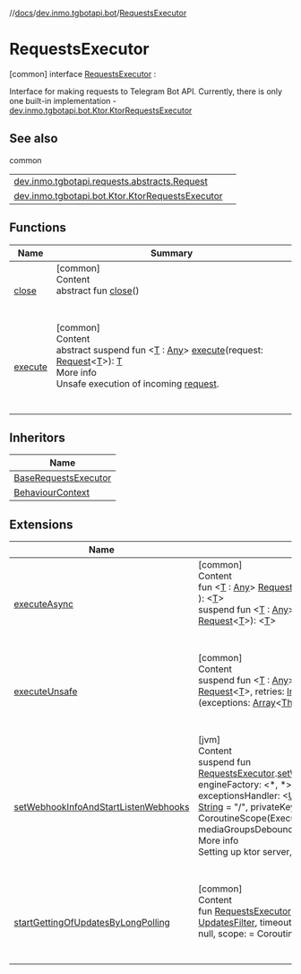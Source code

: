 //[docs](../../../index.md)/[dev.inmo.tgbotapi.bot](../index.md)/[RequestsExecutor](index.md)



# RequestsExecutor  
 [common] interface [RequestsExecutor](index.md) : 

Interface for making requests to Telegram Bot API. Currently, there is only one built-in implementation - [dev.inmo.tgbotapi.bot.Ktor.KtorRequestsExecutor](../../dev.inmo.tgbotapi.bot.Ktor/-ktor-requests-executor/index.md)

   


## See also  
  
common  
  
| | |
|---|---|
| <a name="dev.inmo.tgbotapi.bot/RequestsExecutor///PointingToDeclaration/"></a>[dev.inmo.tgbotapi.requests.abstracts.Request](../../dev.inmo.tgbotapi.requests.abstracts/-request/index.md)| <a name="dev.inmo.tgbotapi.bot/RequestsExecutor///PointingToDeclaration/"></a>|
| <a name="dev.inmo.tgbotapi.bot/RequestsExecutor///PointingToDeclaration/"></a>[dev.inmo.tgbotapi.bot.Ktor.KtorRequestsExecutor](../../dev.inmo.tgbotapi.bot.Ktor/-ktor-requests-executor/index.md)| <a name="dev.inmo.tgbotapi.bot/RequestsExecutor///PointingToDeclaration/"></a>|
  


## Functions  
  
|  Name |  Summary | 
|---|---|
| <a name="io.ktor.utils.io.core/Closeable/close/#/PointingToDeclaration/"></a>[close](../../dev.inmo.tgbotapi.extensions.behaviour_builder/-behaviour-context/index.md#%5Bio.ktor.utils.io.core%2FCloseable%2Fclose%2F%23%2FPointingToDeclaration%2F%5D%2FFunctions%2F625018081)| <a name="io.ktor.utils.io.core/Closeable/close/#/PointingToDeclaration/"></a>[common]  <br>Content  <br>abstract fun [close](../../dev.inmo.tgbotapi.extensions.behaviour_builder/-behaviour-context/index.md#%5Bio.ktor.utils.io.core%2FCloseable%2Fclose%2F%23%2FPointingToDeclaration%2F%5D%2FFunctions%2F625018081)()  <br><br><br>|
| <a name="dev.inmo.tgbotapi.bot/RequestsExecutor/execute/#dev.inmo.tgbotapi.requests.abstracts.Request[TypeParam(bounds=[kotlin.Any])]/PointingToDeclaration/"></a>[execute](execute.md)| <a name="dev.inmo.tgbotapi.bot/RequestsExecutor/execute/#dev.inmo.tgbotapi.requests.abstracts.Request[TypeParam(bounds=[kotlin.Any])]/PointingToDeclaration/"></a>[common]  <br>Content  <br>abstract suspend fun <[T](execute.md) : [Any](https://kotlinlang.org/api/latest/jvm/stdlib/kotlin/-any/index.html)> [execute](execute.md)(request: [Request](../../dev.inmo.tgbotapi.requests.abstracts/-request/index.md)<[T](execute.md)>): [T](execute.md)  <br>More info  <br>Unsafe execution of incoming [request](execute.md).  <br><br><br>|


## Inheritors  
  
|  Name | 
|---|
| <a name="dev.inmo.tgbotapi.bot/BaseRequestsExecutor///PointingToDeclaration/"></a>[BaseRequestsExecutor](../-base-requests-executor/index.md)|
| <a name="dev.inmo.tgbotapi.extensions.behaviour_builder/BehaviourContext///PointingToDeclaration/"></a>[BehaviourContext](../../dev.inmo.tgbotapi.extensions.behaviour_builder/-behaviour-context/index.md)|


## Extensions  
  
|  Name |  Summary | 
|---|---|
| <a name="dev.inmo.tgbotapi.extensions.utils.shortcuts//executeAsync/dev.inmo.tgbotapi.bot.RequestsExecutor#dev.inmo.tgbotapi.requests.abstracts.Request[TypeParam(bounds=[kotlin.Any])]#kotlinx.coroutines.CoroutineScope/PointingToDeclaration/"></a>[executeAsync](../../dev.inmo.tgbotapi.extensions.utils.shortcuts/execute-async.md)| <a name="dev.inmo.tgbotapi.extensions.utils.shortcuts//executeAsync/dev.inmo.tgbotapi.bot.RequestsExecutor#dev.inmo.tgbotapi.requests.abstracts.Request[TypeParam(bounds=[kotlin.Any])]#kotlinx.coroutines.CoroutineScope/PointingToDeclaration/"></a>[common]  <br>Content  <br>fun <[T](../../dev.inmo.tgbotapi.extensions.utils.shortcuts/execute-async.md) : [Any](https://kotlinlang.org/api/latest/jvm/stdlib/kotlin/-any/index.html)> [RequestsExecutor](index.md).[executeAsync](../../dev.inmo.tgbotapi.extensions.utils.shortcuts/execute-async.md)(request: [Request](../../dev.inmo.tgbotapi.requests.abstracts/-request/index.md)<[T](../../dev.inmo.tgbotapi.extensions.utils.shortcuts/execute-async.md)>, scope: ): <[T](../../dev.inmo.tgbotapi.extensions.utils.shortcuts/execute-async.md)>  <br>suspend fun <[T](../../dev.inmo.tgbotapi.extensions.utils.shortcuts/execute-async.md) : [Any](https://kotlinlang.org/api/latest/jvm/stdlib/kotlin/-any/index.html)> [RequestsExecutor](index.md).[executeAsync](../../dev.inmo.tgbotapi.extensions.utils.shortcuts/execute-async.md)(request: [Request](../../dev.inmo.tgbotapi.requests.abstracts/-request/index.md)<[T](../../dev.inmo.tgbotapi.extensions.utils.shortcuts/execute-async.md)>): <[T](../../dev.inmo.tgbotapi.extensions.utils.shortcuts/execute-async.md)>  <br><br><br>|
| <a name="dev.inmo.tgbotapi.extensions.utils.shortcuts//executeUnsafe/dev.inmo.tgbotapi.bot.RequestsExecutor#dev.inmo.tgbotapi.requests.abstracts.Request[TypeParam(bounds=[kotlin.Any])]#kotlin.Int#kotlin.Long#kotlin.coroutines.SuspendFunction1[kotlin.Array[kotlin.Throwable],kotlin.Unit]?/PointingToDeclaration/"></a>[executeUnsafe](../../dev.inmo.tgbotapi.extensions.utils.shortcuts/execute-unsafe.md)| <a name="dev.inmo.tgbotapi.extensions.utils.shortcuts//executeUnsafe/dev.inmo.tgbotapi.bot.RequestsExecutor#dev.inmo.tgbotapi.requests.abstracts.Request[TypeParam(bounds=[kotlin.Any])]#kotlin.Int#kotlin.Long#kotlin.coroutines.SuspendFunction1[kotlin.Array[kotlin.Throwable],kotlin.Unit]?/PointingToDeclaration/"></a>[common]  <br>Content  <br>suspend fun <[T](../../dev.inmo.tgbotapi.extensions.utils.shortcuts/execute-unsafe.md) : [Any](https://kotlinlang.org/api/latest/jvm/stdlib/kotlin/-any/index.html)> [RequestsExecutor](index.md).[executeUnsafe](../../dev.inmo.tgbotapi.extensions.utils.shortcuts/execute-unsafe.md)(request: [Request](../../dev.inmo.tgbotapi.requests.abstracts/-request/index.md)<[T](../../dev.inmo.tgbotapi.extensions.utils.shortcuts/execute-unsafe.md)>, retries: [Int](https://kotlinlang.org/api/latest/jvm/stdlib/kotlin/-int/index.html) = 0, retriesDelay: [Long](https://kotlinlang.org/api/latest/jvm/stdlib/kotlin/-long/index.html) = 1000L, onAllFailed: suspend (exceptions: [Array](https://kotlinlang.org/api/latest/jvm/stdlib/kotlin/-array/index.html)<[Throwable](https://kotlinlang.org/api/latest/jvm/stdlib/kotlin/-throwable/index.html)>) -> [Unit](https://kotlinlang.org/api/latest/jvm/stdlib/kotlin/-unit/index.html)? = null): [T](../../dev.inmo.tgbotapi.extensions.utils.shortcuts/execute-unsafe.md)?  <br><br><br>|
| <a name="dev.inmo.tgbotapi.extensions.utils.updates.retrieving//setWebhookInfoAndStartListenWebhooks/dev.inmo.tgbotapi.bot.RequestsExecutor#kotlin.Int#io.ktor.server.engine.ApplicationEngineFactory[*,*]#dev.inmo.tgbotapi.requests.webhook.SetWebhookRequest#kotlin.coroutines.SuspendFunction1[kotlin.Throwable,kotlin.Unit]#kotlin.String#kotlin.String#dev.inmo.tgbotapi.updateshandlers.webhook.WebhookPrivateKeyConfig?#kotlinx.coroutines.CoroutineScope#kotlin.Long#kotlin.coroutines.SuspendFunction1[dev.inmo.tgbotapi.types.update.abstracts.Update,kotlin.Unit]/PointingToDeclaration/"></a>[setWebhookInfoAndStartListenWebhooks](../../dev.inmo.tgbotapi.extensions.utils.updates.retrieving/set-webhook-info-and-start-listen-webhooks.md)| <a name="dev.inmo.tgbotapi.extensions.utils.updates.retrieving//setWebhookInfoAndStartListenWebhooks/dev.inmo.tgbotapi.bot.RequestsExecutor#kotlin.Int#io.ktor.server.engine.ApplicationEngineFactory[*,*]#dev.inmo.tgbotapi.requests.webhook.SetWebhookRequest#kotlin.coroutines.SuspendFunction1[kotlin.Throwable,kotlin.Unit]#kotlin.String#kotlin.String#dev.inmo.tgbotapi.updateshandlers.webhook.WebhookPrivateKeyConfig?#kotlinx.coroutines.CoroutineScope#kotlin.Long#kotlin.coroutines.SuspendFunction1[dev.inmo.tgbotapi.types.update.abstracts.Update,kotlin.Unit]/PointingToDeclaration/"></a>[jvm]  <br>Content  <br>suspend fun [RequestsExecutor](index.md#%5Bdev.inmo.tgbotapi.bot%2FRequestsExecutor%2F%2F%2FPointingToDeclaration%2F%5D%2FExtensions%2F745855401).[setWebhookInfoAndStartListenWebhooks](../../dev.inmo.tgbotapi.extensions.utils.updates.retrieving/set-webhook-info-and-start-listen-webhooks.md)(listenPort: [Int](https://kotlinlang.org/api/latest/jvm/stdlib/kotlin/-int/index.html), engineFactory: <*, *>, setWebhookRequest: [SetWebhookRequest](../../dev.inmo.tgbotapi.requests.webhook/-set-webhook-request/index.md), exceptionsHandler: <[Unit](https://kotlinlang.org/api/latest/jvm/stdlib/kotlin/-unit/index.html)> = {}, listenHost: [String](https://kotlinlang.org/api/latest/jvm/stdlib/kotlin/-string/index.html) = "0.0.0.0", listenRoute: [String](https://kotlinlang.org/api/latest/jvm/stdlib/kotlin/-string/index.html) = "/", privateKeyConfig: [WebhookPrivateKeyConfig](../../dev.inmo.tgbotapi.updateshandlers.webhook/-webhook-private-key-config/index.md)? = null, scope:  = CoroutineScope(Executors.newFixedThreadPool(4).asCoroutineDispatcher()), mediaGroupsDebounceTimeMillis: [Long](https://kotlinlang.org/api/latest/jvm/stdlib/kotlin/-long/index.html) = 1000L, block: <[Update](../../dev.inmo.tgbotapi.types.update.abstracts/-update/index.md)>):   <br>More info  <br>Setting up ktor server, set webhook info via [SetWebhookRequest](../../dev.inmo.tgbotapi.requests.webhook/-set-webhook-request/index.md) request.  <br><br><br>|
| <a name="dev.inmo.tgbotapi.extensions.utils.updates.retrieving//startGettingOfUpdatesByLongPolling/dev.inmo.tgbotapi.bot.RequestsExecutor#dev.inmo.tgbotapi.updateshandlers.UpdatesFilter#kotlin.Int#kotlin.coroutines.SuspendFunction1[kotlin.Throwable,kotlin.Unit]?#kotlinx.coroutines.CoroutineScope/PointingToDeclaration/"></a>[startGettingOfUpdatesByLongPolling](../../dev.inmo.tgbotapi.extensions.utils.updates.retrieving/start-getting-of-updates-by-long-polling.md)| <a name="dev.inmo.tgbotapi.extensions.utils.updates.retrieving//startGettingOfUpdatesByLongPolling/dev.inmo.tgbotapi.bot.RequestsExecutor#dev.inmo.tgbotapi.updateshandlers.UpdatesFilter#kotlin.Int#kotlin.coroutines.SuspendFunction1[kotlin.Throwable,kotlin.Unit]?#kotlinx.coroutines.CoroutineScope/PointingToDeclaration/"></a>[common]  <br>Content  <br>fun [RequestsExecutor](index.md).[startGettingOfUpdatesByLongPolling](../../dev.inmo.tgbotapi.extensions.utils.updates.retrieving/start-getting-of-updates-by-long-polling.md)(updatesFilter: [UpdatesFilter](../../dev.inmo.tgbotapi.updateshandlers/-updates-filter/index.md), timeoutSeconds: [Seconds](../../dev.inmo.tgbotapi.types/index.md#%5Bdev.inmo.tgbotapi.types%2FSeconds%2F%2F%2FPointingToDeclaration%2F%5D%2FClasslikes%2F625018081) = 30, exceptionsHandler: <[Unit](https://kotlinlang.org/api/latest/jvm/stdlib/kotlin/-unit/index.html)>? = null, scope:  = CoroutineScope(Dispatchers.Default)):   <br><br><br>|

